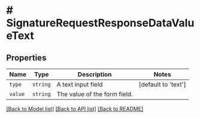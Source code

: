 # # SignatureRequestResponseDataValueText



## Properties

Name | Type | Description | Notes
------------ | ------------- | ------------- | -------------
| `type` | ```string``` |  A text input field  |  [default to 'text'] |
| `value` | ```string``` |  The value of the form field.  |  |

[[Back to Model list]](../../README.md#models) [[Back to API list]](../../README.md#endpoints) [[Back to README]](../../README.md)
